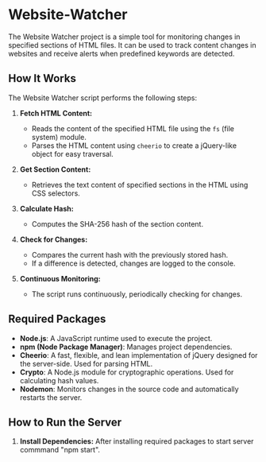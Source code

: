 # Website-Watcher
The Website Watcher project is a simple tool for monitoring changes in specified sections of HTML files. It can be used to track content changes in websites and receive alerts when predefined keywords are detected.

## How It Works
The Website Watcher script performs the following steps:

1. **Fetch HTML Content:**
   - Reads the content of the specified HTML file using the `fs` (file system) module.
   - Parses the HTML content using `cheerio` to create a jQuery-like object for easy traversal.

2. **Get Section Content:**
   - Retrieves the text content of specified sections in the HTML using CSS selectors.

3. **Calculate Hash:**
   - Computes the SHA-256 hash of the section content.

4. **Check for Changes:**
   - Compares the current hash with the previously stored hash.
   - If a difference is detected, changes are logged to the console.

5. **Continuous Monitoring:**
   - The script runs continuously, periodically checking for changes.

## Required Packages

- **Node.js**: A JavaScript runtime used to execute the project.
- **npm (Node Package Manager)**: Manages project dependencies.
- **Cheerio**: A fast, flexible, and lean implementation of jQuery designed for the server-side. Used for parsing HTML.
- **Crypto**: A Node.js module for cryptographic operations. Used for calculating hash values.
- **Nodemon**: Monitors changes in the source code and automatically restarts the server.

## How to Run the Server

1. **Install Dependencies:**
   After installing required packages to start server commmand "npm start".
